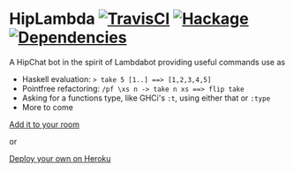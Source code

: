 # HipLambda [![TravisCI](https://travis-ci.org/purefn/hiplambda.svg)](https://travis-ci.org/purefn/hiplambda) [![Hackage](https://img.shields.io/hackage/v/hiplambda.svg?style=flat)](https://hackage.haskell.org/package/hiplambda) [![Dependencies](https://img.shields.io/hackage-deps/v/hiplambda.svg?style=flat)](http://packdeps.haskellers.com/feed?needle=hiplambda)

A HipChat bot in the spirit of Lambdabot providing useful commands use as

* Haskell evaluation: `> take 5 [1..] ==> [1,2,3,4,5]`
* Pointfree refactoring: `/pf \xs n -> take n xs ==> flip take`
* Asking for a functions type, like GHCi's `:t`, using either that or `:type`
* More to come

[Add it to your room](https://hipchat.com/addons/install?url=https%3A%2F%2Fhiplambda.herokuapp.com%2F)

or

[Deploy your own on Heroku](https://heroku.com/deploy?template=https://github.com/purefn/hiplambda)

